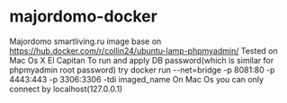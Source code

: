 # majordomo-docker
Majordomo smartliving.ru image base on https://hub.docker.com/r/collin24/ubuntu-lamp-phpmyadmin/
Tested on Mac Os X El Capitan
To run and apply DB password(which is similar for phpmyadmin root password) try
docker run --net=bridge -p 8081:80 -p 4443:443 -p 3306:3306 -tdi imaged_name
On Mac Os you can only connect by localhost(127.0.0.1)
